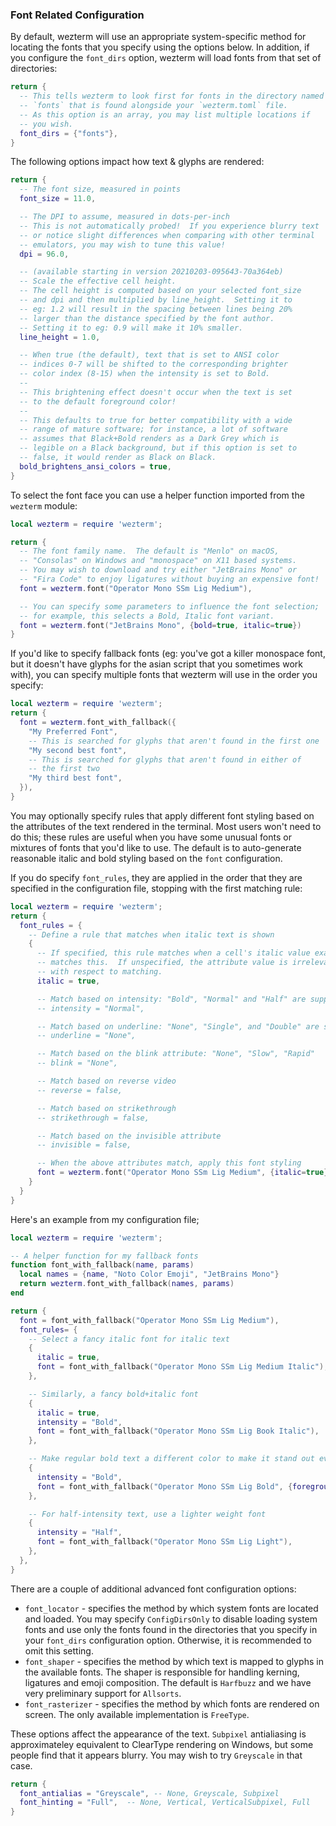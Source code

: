 ### Font Related Configuration

By default, wezterm will use an appropriate system-specific method for
locating the fonts that you specify using the options below.  In addition,
if you configure the `font_dirs` option, wezterm will load fonts from that
set of directories:

```lua
return {
  -- This tells wezterm to look first for fonts in the directory named
  -- `fonts` that is found alongside your `wezterm.toml` file.
  -- As this option is an array, you may list multiple locations if
  -- you wish.
  font_dirs = {"fonts"},
}
```

The following options impact how text & glyphs are rendered:

```lua
return {
  -- The font size, measured in points
  font_size = 11.0,

  -- The DPI to assume, measured in dots-per-inch
  -- This is not automatically probed!  If you experience blurry text
  -- or notice slight differences when comparing with other terminal
  -- emulators, you may wish to tune this value!
  dpi = 96.0,

  -- (available starting in version 20210203-095643-70a364eb)
  -- Scale the effective cell height.
  -- The cell height is computed based on your selected font_size
  -- and dpi and then multiplied by line_height.  Setting it to
  -- eg: 1.2 will result in the spacing between lines being 20%
  -- larger than the distance specified by the font author.
  -- Setting it to eg: 0.9 will make it 10% smaller.
  line_height = 1.0,

  -- When true (the default), text that is set to ANSI color
  -- indices 0-7 will be shifted to the corresponding brighter
  -- color index (8-15) when the intensity is set to Bold.
  --
  -- This brightening effect doesn't occur when the text is set
  -- to the default foreground color!
  --
  -- This defaults to true for better compatibility with a wide
  -- range of mature software; for instance, a lot of software
  -- assumes that Black+Bold renders as a Dark Grey which is
  -- legible on a Black background, but if this option is set to
  -- false, it would render as Black on Black.
  bold_brightens_ansi_colors = true,
}
```

To select the font face you can use a helper function imported
from the `wezterm` module:

```lua
local wezterm = require 'wezterm';

return {
  -- The font family name.  The default is "Menlo" on macOS,
  -- "Consolas" on Windows and "monospace" on X11 based systems.
  -- You may wish to download and try either "JetBrains Mono" or
  -- "Fira Code" to enjoy ligatures without buying an expensive font!
  font = wezterm.font("Operator Mono SSm Lig Medium"),

  -- You can specify some parameters to influence the font selection;
  -- for example, this selects a Bold, Italic font variant.
  font = wezterm.font("JetBrains Mono", {bold=true, italic=true})
}
```

If you'd like to specify fallback fonts (eg: you've got a killer
monospace font, but it doesn't have glyphs for the asian script
that you sometimes work with), you can specify multiple fonts that
wezterm will use in the order you specify:

```lua
local wezterm = require 'wezterm';
return {
  font = wezterm.font_with_fallback({
    "My Preferred Font",
    -- This is searched for glyphs that aren't found in the first one
    "My second best font",
    -- This is searched for glyphs that aren't found in either of
    -- the first two
    "My third best font",
  }),
}
```

You may optionally specify rules that apply different font styling based on the
attributes of the text rendered in the terminal.  Most users won't need to do
this; these rules are useful when you have some unusual fonts or mixtures of
fonts that you'd like to use.  The default is to auto-generate reasonable
italic and bold styling based on the `font` configuration.

If you do specify `font_rules`, they are applied in the order that they are
specified in the configuration file, stopping with the first matching rule:

```lua
local wezterm = require 'wezterm';
return {
  font_rules = {
    -- Define a rule that matches when italic text is shown
    {
      -- If specified, this rule matches when a cell's italic value exactly
      -- matches this.  If unspecified, the attribute value is irrelevant
      -- with respect to matching.
      italic = true,

      -- Match based on intensity: "Bold", "Normal" and "Half" are supported
      -- intensity = "Normal",

      -- Match based on underline: "None", "Single", and "Double" are supported
      -- underline = "None",

      -- Match based on the blink attribute: "None", "Slow", "Rapid"
      -- blink = "None",

      -- Match based on reverse video
      -- reverse = false,

      -- Match based on strikethrough
      -- strikethrough = false,

      -- Match based on the invisible attribute
      -- invisible = false,

      -- When the above attributes match, apply this font styling
      font = wezterm.font("Operator Mono SSm Lig Medium", {italic=true}),
    }
  }
}
```

Here's an example from my configuration file;

```lua
local wezterm = require 'wezterm';

-- A helper function for my fallback fonts
function font_with_fallback(name, params)
  local names = {name, "Noto Color Emoji", "JetBrains Mono"}
  return wezterm.font_with_fallback(names, params)
end

return {
  font = font_with_fallback("Operator Mono SSm Lig Medium"),
  font_rules= {
    -- Select a fancy italic font for italic text
    {
      italic = true,
      font = font_with_fallback("Operator Mono SSm Lig Medium Italic"),
    },

    -- Similarly, a fancy bold+italic font
    {
      italic = true,
      intensity = "Bold",
      font = font_with_fallback("Operator Mono SSm Lig Book Italic"),
    },

    -- Make regular bold text a different color to make it stand out even more
    {
      intensity = "Bold",
      font = font_with_fallback("Operator Mono SSm Lig Bold", {foreground = "tomato"}),
    },

    -- For half-intensity text, use a lighter weight font
    {
      intensity = "Half",
      font = font_with_fallback("Operator Mono SSm Lig Light"),
    },
  },
}
```

There are a couple of additional advanced font configuration options:

* `font_locator` - specifies the method by which system fonts are
  located and loaded.  You may specify `ConfigDirsOnly` to disable
  loading system fonts and use only the fonts found in the directories
  that you specify in your `font_dirs` configuration option.  Otherwise,
  it is recommended to omit this setting.
* `font_shaper` - specifies the method by which text is mapped to glyphs
  in the available fonts.  The shaper is responsible for handling
  kerning, ligatures and emoji composition.  The default is `Harfbuzz`
  and we have very preliminary support for `Allsorts`.
* `font_rasterizer` - specifies the method by which fonts are rendered
  on screen.  The only available implementation is `FreeType`.

These options affect the appearance of the text.  `Subpixel` antialiasing
is approximateley equivalent to ClearType rendering on Windows, but some
people find that it appears blurry.  You may wish to try `Greyscale` in
that case.

```lua
return {
  font_antialias = "Greyscale", -- None, Greyscale, Subpixel
  font_hinting = "Full",  -- None, Vertical, VerticalSubpixel, Full
}
```
